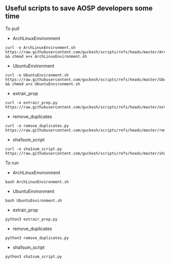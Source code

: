Useful scripts to save AOSP developers some time
------------------------------------------------

To pull
- ArchLinuxEnvironment
```shell
curl -o ArchLinuxEnvironment.sh https://raw.githubusercontent.com/guckesh/scripts/refs/heads/master/ArchLinuxEnvironment.sh && chmod a+x ArchLinuxEnvironment.sh
```
- UbuntuEnvironment
```shell
curl -o UbuntuEnvironment.sh https://raw.githubusercontent.com/guckesh/scripts/refs/heads/master/UbuntuEnvironment.sh && chmod a+x UbuntuEnvironment.sh
```
- extrair_prop
```shell
curl -o extrair_prop.py https://raw.githubusercontent.com/guckesh/scripts/refs/heads/master/extrair_prop.py
```
- remove_duplicates
```shell
curl -o remove_duplicates.py https://raw.githubusercontent.com/guckesh/scripts/refs/heads/master/remove_duplicates.py
```
- sha1sum_script
```shell
curl -o sha1sum_script.py https://raw.githubusercontent.com/guckesh/scripts/refs/heads/master/sha1sum_script.py
```

To run

- ArchLinuxEnvironment
```shell
bash ArchLinuxEnvironment.sh
```
- UbuntuEnvironment
```shell
bash UbuntuEnvironment.sh
```
- extrair_prop
```shell
python3 extrair_prop.py
```
- remove_duplicates
```shell
python3 remove_duplicates.py
```
- sha1sum_script
```shell
python3 sha1sum_script.py
```
